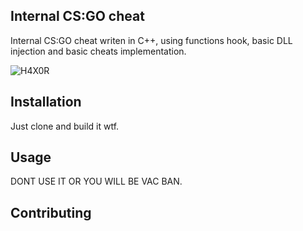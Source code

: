 ## Internal CS:GO cheat
Internal CS:GO cheat writen in C++, using functions hook, basic DLL injection and basic cheats implementation.


![H4X0R](https://i.imgur.com/J3lE0Ky.png)

## Installation
Just clone and build it wtf.

## Usage
DONT USE IT OR YOU WILL BE VAC BAN.

## Contributing
